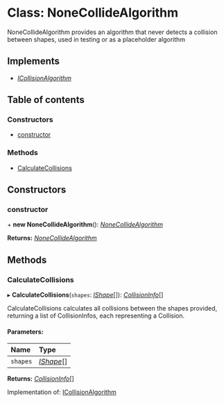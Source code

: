 # Class: NoneCollideAlgorithm

NoneCollideAlgorithm provides an algorithm that never detects a collision
between shapes, used in testing or as a placeholder algorithm

## Implements

* [*ICollisionAlgorithm*](../interfaces/icollisionalgorithm.md)

## Table of contents

### Constructors

- [constructor](nonecollidealgorithm.md#constructor)

### Methods

- [CalculateCollisions](nonecollidealgorithm.md#calculatecollisions)

## Constructors

### constructor

\+ **new NoneCollideAlgorithm**(): [*NoneCollideAlgorithm*](nonecollidealgorithm.md)

**Returns:** [*NoneCollideAlgorithm*](nonecollidealgorithm.md)

## Methods

### CalculateCollisions

▸ **CalculateCollisions**(`shapes`: [*IShape*](../interfaces/ishape.md)[]): [*CollisionInfo*](collisioninfo.md)[]

CalculateCollisions calculates all collisions between the shapes
provided, returning a list of CollisionInfos, each representing a
Collision.

#### Parameters:

Name | Type |
:------ | :------ |
`shapes` | [*IShape*](../interfaces/ishape.md)[] |

**Returns:** [*CollisionInfo*](collisioninfo.md)[]

Implementation of: [ICollisionAlgorithm](../interfaces/icollisionalgorithm.md)
